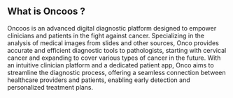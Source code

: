 ## What is Oncoos ?

Oncoos is an advanced digital diagnostic platform designed to empower clinicians and patients in the fight against cancer. Specializing in the analysis of medical images from slides and other sources, Onco provides accurate and efficient diagnostic tools to pathologists, starting with cervical cancer and expanding to cover various types of cancer in the future. With an intuitive clinician platform and a dedicated patient app, Onco aims to streamline the diagnostic process, offering a seamless connection between healthcare providers and patients, enabling early detection and personalized treatment plans.
